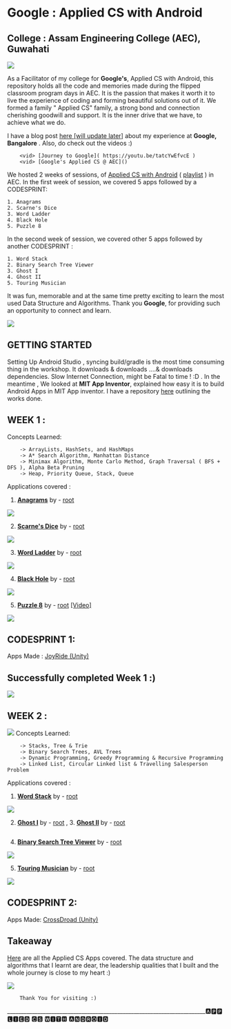 # Google : Applied CS with Android
College : Assam Engineering College (AEC), Guwahati
-
<img src="https://github.com/SKKSaikia/Applied-CS-with-Android-AEC/blob/master/photo/aec.jpg">

As a Facilitator of my college for <b>Google's</b>, Applied CS with Android, this repository holds all the code and memories made during the flipped classroom program days in AEC. It is the passion that makes it worth it to live the experience of coding and forming beautiful solutions out of it. We formed a family " Applied CS" family, a strong bond and connection cherishing goodwill and support. It is the inner drive that we have, to achieve what we do.

I have a blog post [here [will update later]]() about my experience at <b>Google, Bangalore</b> . Also, do check out the videos :)

        <vid> [Journey to Google]( https://youtu.be/tatcYwEfvcE )
        <vid> [Google's Applied CS @ AEC]()

We hosted 2 weeks of sessions, of [Applied CS with Android](https://cswithandroid.withgoogle.com/) ( [playlist](https://www.youtube.com/watch?v=5LhlA4A_Vv4&list=PLObwPhL-cU6hUPScqhve5VX-3L5jm7xCQ&index=12) ) in AEC. In the first week of session, we covered 5 apps followed by a CODESPRINT:
    
    1. Anagrams
    2. Scarne's Dice
    3. Word Ladder
    4. Black Hole 
    5. Puzzle 8

In the second week of session, we covered other 5 apps followed by another CODESPRINT : 

    1. Word Stack
    2. Binary Search Tree Viewer
    3. Ghost I 
    4. Ghost II
    5. Touring Musician 
    
It was fun, memorable and at the same time pretty exciting to learn the most used Data Structure and Algorithms. Thank you <b>Google</b>, for providing such an opportunity to connect and learn.

<img src="https://github.com/SKKSaikia/Applied-CS-with-Android-AEC/blob/master/photo/g.jpg">

GETTING STARTED
-

Setting Up Android Studio , syncing build/gradle is the most time consuming thing in the workshop. It downloads & downloads ....& downloads dependencies. Slow Internet Connection, might be Fatal to time ! :D . In the meantime , We looked at <b>MIT App Inventor</b>, explained how easy it is to build Android Apps in MIT App inventor. I have a repository [here](https://github.com/SKKSaikia/MIT-App-Inventor) outlining the works done.

WEEK 1 :
-
Concepts Learned:

        -> ArrayLists, HashSets, and HashMaps
        -> A* Search Algorithm, Manhattan Distance
        -> Minimax Algorithm, Monte Carlo Method, Graph Traversal ( BFS + DFS ), Alpha Beta Pruning
        -> Heap, Priority Queue, Stack, Queue
        
Applications covered :
1. <b>[Anagrams](https://youtu.be/_C33CdeHgrc)</b> by - [root](https://github.com/SKKSaikia/Applied-CS-with-Android-AEC/tree/master/Applied_CS/1_Anagrams)
<img src="https://github.com/SKKSaikia/Applied-CS-with-Android-AEC/blob/master/photo/anagrams.jpg">

2. <b>[Scarne's Dice](https://youtu.be/r65MpuDkbh0)</b> by - [root](https://github.com/SKKSaikia/Applied-CS-with-Android-AEC/tree/master/Applied_CS/2_Scarne's%2BDice)
<img src="https://github.com/SKKSaikia/Applied-CS-with-Android-AEC/blob/master/photo/scarnes__dice.jpg">

3. <b>[Word Ladder](https://youtu.be/pscNb5OSyNQ)</b> by - [root](https://github.com/SKKSaikia/Applied-CS-with-Android-AEC/tree/master/Applied_CS/3_Word%2BLadder)
<img src="https://github.com/SKKSaikia/Applied-CS-with-Android-AEC/blob/master/photo/word__ladder.jpg">

4. <b>[Black Hole](https://youtu.be/o8ojAtCh2Hc)</b> by - [root](https://github.com/SKKSaikia/Applied-CS-with-Android-AEC/tree/master/Applied_CS/4_Black%2BHole)
<img src="https://github.com/SKKSaikia/Applied-CS-with-Android-AEC/blob/master/photo/black_hole.jpg">

5. <b>[Puzzle 8](https://youtu.be/5LhlA4A_Vv4)</b> by - [root](https://github.com/SKKSaikia/Applied-CS-with-Android-AEC/tree/master/Applied_CS/5_Puzzle%2B8) [[Video]](https://youtu.be/ln97PcSTphY)
<img src="https://github.com/SKKSaikia/Applied-CS-with-Android-AEC/blob/master/photo/puzzle8.gif">


CODESPRINT 1:
-
Apps Made : [JoyRide (Unity) ](https://github.com/SKKSaikia/JoyRide)


Successfully completed Week 1 :)
-

<img src="https://github.com/SKKSaikia/Applied-CS-with-Android-AEC/blob/master/photo/happy.gif">

WEEK 2 :
-
<img src="https://github.com/SKKSaikia/Applied-CS-with-Android-AEC/blob/master/photo/g2.jpg">
Concepts Learned:

        -> Stacks, Tree & Trie
        -> Binary Search Trees, AVL Trees
        -> Dynamic Programming, Greedy Programming & Recursive Programming
        -> Linked List, Circular Linked list & Travelling Salesperson Problem
        
Applications covered :
1. <b>[Word Stack](https://youtu.be/deq84jNGCR4)</b> by - [root](https://github.com/SKKSaikia/Applied-CS-with-Android-AEC/tree/master/Applied_CS/6_Word%2BStack)
<img src="https://github.com/SKKSaikia/Applied-CS-with-Android-AEC/blob/master/photo/ws.jpg">

2. <b>[Ghost I](https://youtu.be/0GrB1Vn5RZw)</b> by - [root]() , 3. <b>[Ghost II](https://youtu.be/8jnntriorQQ)</b> by - [root]()
<img src="">

4. <b>[Binary Search Tree Viewer](https://youtu.be/YEZo8n2y2v4)</b> by - [root](https://github.com/SKKSaikia/Applied-CS-with-Android-AEC/tree/master/Applied_CS/7_Binary%2BSearch%2BTree%2BViewer)
<img src="https://github.com/SKKSaikia/Applied-CS-with-Android-AEC/blob/master/photo/bst.jpg">

5. <b>[Touring Musician](https://youtu.be/pzL8zDb2HHQ)</b> by - [root](https://github.com/SKKSaikia/Applied-CS-with-Android-AEC/tree/master/Applied_CS/10_TouringMusician)
<img src="https://github.com/SKKSaikia/Applied-CS-with-Android-AEC/blob/master/photo/tm.gif">

CODESPRINT 2:
-

Apps Made: [CrossDroad (Unity)](https://github.com/SKKSaikia/CrossDroad/)

Takeaway
-

[Here](https://github.com/SKKSaikia/Applied-CS-with-Android-AEC/tree/master/Applied_CS) are all the Applied CS Apps covered. The data structure and algorithms that I learnt are dear, the leadership qualities that I built and the whole journey is close to my heart :)

<img src="https://github.com/SKKSaikia/Applied-CS-with-Android-AEC/blob/master/photo/google_applied_cs.jpg">


        Thank You for visiting :)

________________________________________________________________________🅰🅿🅿🅻🅸🅴🅳 🅲🆂 🆆🅸🆃🅷 🅰🅽🅳🆁🅾🅸🅳
